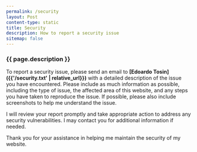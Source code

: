 ```yaml
---
permalink: /security
layout: Post
content-type: static
title: Security
description: How to report a security issue
sitemap: false
---
```


### {{ page.description }}

To report a security issue, please send an email to **[Edoardo Tosin]({{'/security.txt' | relative_url}})** with a detailed description of the issue you have encountered. Please include as much information as possible, including the type of issue, the affected area of this website, and any steps you have taken to reproduce the issue. If possible, please also include screenshots to help me understand the issue.

I will review your report promptly and take appropriate action to address any security vulnerabilities. I may contact you for additional information if needed.

Thank you for your assistance in helping me maintain the security of my website.